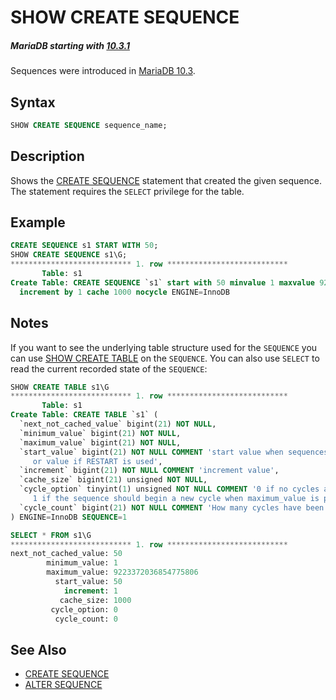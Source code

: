 # SHOW CREATE SEQUENCE

##### MariaDB starting with [10.3.1](/kb/en/mariadb-1031-release-notes/)

Sequences were introduced in [MariaDB 10.3](/kb/en/what-is-mariadb-103/).

## Syntax

```sql
SHOW CREATE SEQUENCE sequence_name;
```

## Description

Shows the [CREATE SEQUENCE](/sql-statements-structure/sequences/create-sequence) statement that created the given sequence. The statement requires the `SELECT` privilege for the table.

## Example

```sql
CREATE SEQUENCE s1 START WITH 50;
SHOW CREATE SEQUENCE s1\G;
*************************** 1. row ***************************
       Table: s1
Create Table: CREATE SEQUENCE `s1` start with 50 minvalue 1 maxvalue 9223372036854775806 
  increment by 1 cache 1000 nocycle ENGINE=InnoDB
```

## Notes

If you want to see the underlying table structure used for the `SEQUENCE`
you can use [SHOW CREATE TABLE](/sql-statements-structure/sql-statements/administrative-sql-statements/show/show-create-table) on the `SEQUENCE`. You can also use `SELECT` to read the current recorded state of the `SEQUENCE`:

```sql
SHOW CREATE TABLE s1\G
*************************** 1. row ***************************
       Table: s1
Create Table: CREATE TABLE `s1` (
  `next_not_cached_value` bigint(21) NOT NULL,
  `minimum_value` bigint(21) NOT NULL,
  `maximum_value` bigint(21) NOT NULL,
  `start_value` bigint(21) NOT NULL COMMENT 'start value when sequences is created 
     or value if RESTART is used',
  `increment` bigint(21) NOT NULL COMMENT 'increment value',
  `cache_size` bigint(21) unsigned NOT NULL,
  `cycle_option` tinyint(1) unsigned NOT NULL COMMENT '0 if no cycles are allowed, 
     1 if the sequence should begin a new cycle when maximum_value is passed',
  `cycle_count` bigint(21) NOT NULL COMMENT 'How many cycles have been done'
) ENGINE=InnoDB SEQUENCE=1

SELECT * FROM s1\G
*************************** 1. row ***************************
next_not_cached_value: 50
        minimum_value: 1
        maximum_value: 9223372036854775806
          start_value: 50
            increment: 1
           cache_size: 1000
         cycle_option: 0
          cycle_count: 0
```

## See Also

- [CREATE SEQUENCE](/sql-statements-structure/sequences/create-sequence)
- [ALTER SEQUENCE](/sql-statements-structure/sequences/alter-sequence)